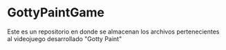 # GottyPaintGame
Este es un repositorio en donde se almacenan los archivos pertenecientes al videojuego desarrollado "Gotty Paint"
